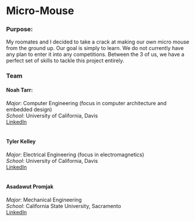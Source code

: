 ﻿# Micro-Mouse

### Purpose:
My roomates and I decided to take a crack at making our own micro mouse from the ground up. Our goal is simply to learn. We do not currently have any plan to enter it into any competitions. Between the 3 of us, we have a perfect set of skills to tackle this project entirely. 
<br/>

### Team
#### Noah Tarr: 
_Major_: Computer Engineering (focus in computer architecture and embedded design)  <br/>
_School_: University of California, Davis  <br/>
[LinkedIn](www.linkedin.com/in/noahtarr)  <br/>
<br/>

#### Tyler Kelley
_Major_: Electrical Engineering (focus in electromagnetics) <br/>
_School_: University of California, Davis <br/>
[LinkedIn](www.linkedin.com/in/tyler-f-kelley/) <br/>
<br/>

#### Asadawut Promjak
_Major_: Mechanical Engineering <br/>
_School_: California State University, Sacramento <br/>
[LinkedIn](www.linkedin.com/in/asadawut-promjak-a0a9051ab/) <br/>
